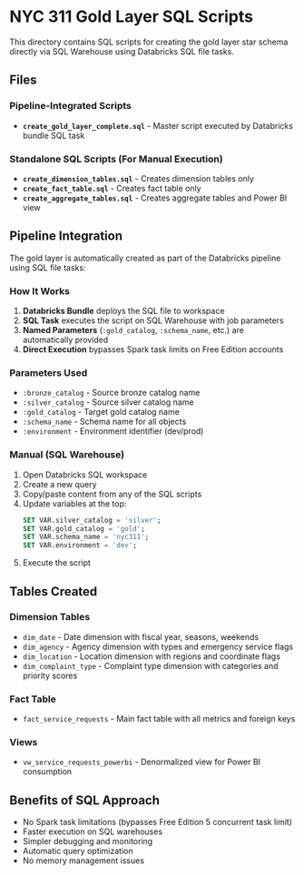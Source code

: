 # NYC 311 Gold Layer SQL Scripts

This directory contains SQL scripts for creating the gold layer star schema directly via SQL Warehouse using Databricks SQL file tasks.

## Files

### Pipeline-Integrated Scripts
- **`create_gold_layer_complete.sql`** - Master script executed by Databricks bundle SQL task

### Standalone SQL Scripts (For Manual Execution)  
- **`create_dimension_tables.sql`** - Creates dimension tables only
- **`create_fact_table.sql`** - Creates fact table only  
- **`create_aggregate_tables.sql`** - Creates aggregate tables and Power BI view

## Pipeline Integration

The gold layer is automatically created as part of the Databricks pipeline using SQL file tasks:

### How It Works
1. **Databricks Bundle** deploys the SQL file to workspace  
2. **SQL Task** executes the script on SQL Warehouse with job parameters
3. **Named Parameters** (`:gold_catalog`, `:schema_name`, etc.) are automatically provided
4. **Direct Execution** bypasses Spark task limits on Free Edition accounts

### Parameters Used
- `:bronze_catalog` - Source bronze catalog name
- `:silver_catalog` - Source silver catalog name  
- `:gold_catalog` - Target gold catalog name
- `:schema_name` - Schema name for all objects
- `:environment` - Environment identifier (dev/prod)

### Manual (SQL Warehouse)
1. Open Databricks SQL workspace
2. Create a new query
3. Copy/paste content from any of the SQL scripts
4. Update variables at the top:
   ```sql
   SET VAR.silver_catalog = 'silver';
   SET VAR.gold_catalog = 'gold';
   SET VAR.schema_name = 'nyc311';
   SET VAR.environment = 'dev';
   ```
5. Execute the script

## Tables Created

### Dimension Tables
- `dim_date` - Date dimension with fiscal year, seasons, weekends
- `dim_agency` - Agency dimension with types and emergency service flags
- `dim_location` - Location dimension with regions and coordinate flags
- `dim_complaint_type` - Complaint type dimension with categories and priority scores

### Fact Table
- `fact_service_requests` - Main fact table with all metrics and foreign keys

### Views
- `vw_service_requests_powerbi` - Denormalized view for Power BI consumption

## Benefits of SQL Approach
- No Spark task limitations (bypasses Free Edition 5 concurrent task limit)
- Faster execution on SQL warehouses
- Simpler debugging and monitoring
- Automatic query optimization
- No memory management issues
